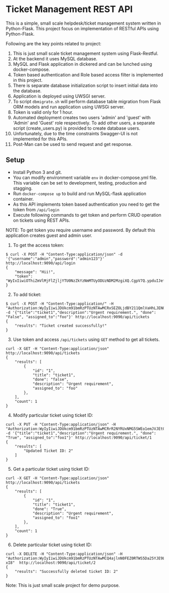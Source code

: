 Ticket Management REST API
=============

This is a simple, small scale helpdesk/ticket management system written in Python-Flask. 
This project focus on implementation of RESTful APIs using Python-Flask.

Following are the key points related to project:
1. This is just small scale ticket management system using Flask-Restful.
2. At the backend it uses MySQL database.
3. MySQL and Flask application in dickered and can be lunched using docker-compose.
4. Token based authentication and Role based access filter is implemented in this project.
5. There is separate database initialization script to insert initial data into the database.
6. Application is deployed using UWSGI server.
7. To script `dbmigrate.sh` will perform database table migration from Flask ORM models 
and run application using UWSGi server.
8. Token is valid only for 1 hour.
9. Automated deployment creates two users 'admin' and 'guest' with 'Admin' and 'Guest' role respectively. 
To add other users, a separate script (create_users.py) is provided to create database users.
10. Unfortunately, due to the time constraints Swagger-UI is not implemented for this APIs.
11. Post-Man can be used to send request and get response.

Setup
-----

- Install Python 3 and git.
- You can modify environment variable `env` in docker-compose.yml file. This variable can be set to development, testing, production and stagging.
- Run `docker-compose up` to build and run MySQL-flask application container.
- As this API implements token based authentication you need to get the token from `/api/login` 
- Execute following commands to get token and perform CRUD operation on tickets using REST APIs. 

NOTE: To get token you require username and password. By default this application creates guest and admin user.

1. To get the access token:
```
$ curl -X POST -H "Content-Type:application/json" -d '{"username":"admin","password":"admin123"}' http://localhost:9090/api/login
{
    "message": "Hii!",
    "token": "WyIxIiwiOThiZmVlMjFlZjljYTU0NzZkYzNmMTUyODUzNDM2MzgiXQ.CgpV7Q.ypduIJefgJAdHAbB_WIrLzfsXYc"
}
```

2. To add ticket:
```
$ curl -X POST -H "Content-Type:application/" -H "Authorization:WyIyIiwiJDUkcm91bmRzPTUzNTAwMCRxSEZOLjdBY211QmlVaHhLJENOTmZ5SmRvZnFWUHRDVXRpQUx1TTgvRjJNOEVuanRBY1ZjLlZXdzB3cjAiXQ.XCmHGg.XSdOnMKbCRS8DCZ8QTaFiIvlIoA" -d '{"title":"ticket1","description":"Urgent requirement.", "done": "False", "assigned_to":"foo"}' http://localhost:9090/api/tickets
{
    "results": "Ticket created successfully!"
}
```

3. Use token and access `/api/tickets` using `GET` method to get all tickets.
```
curl -X GET -H "Content-Type:application/json" http://localhost:9090/api/tickets
{
    "results": [
        {
            "id": "1",
            "title": "ticket1",
            "done": "false",
            "description": "Urgent requirement",
            "assigned_to": "foo"
        },
    ],
    "count": 1
}
```

4. Modify particular ticket using ticket ID:
```
curl -X PUT -H "Content-Type:application/json" -H "Authorization:WyIyIiwiJDUkcm91bmRzPTUzNTAwMCRrR2NYRUxNMG5SWEo1emJVJEt0TUZKQ2FKMi9LTFVHUGFLZzJTbXZMdzd0by5UYWFBNTlLRElHN1VPQjYiXQ.XCmPrg.1XsgMVETYg7CkHPxIijxWgXphZ4" -d '{"title":"ticket1","description":"Urgent requirement.", "done": "True", "assigned_to":"foo1"}' http://localhost:9090/api/ticket/1
{
    "results": [
        "Updated Ticket ID: 2"
    ]
}
``` 

5. Get a particular ticket using ticket ID:
```
curl -X GET -H "Content-Type:application/json" http://localhost:9090/api/tickets
{
    "results": [
        {
            "id": "1",
            "title": "ticket1",
            "done": "True",
            "description": "Urgent requirement",
            "assigned_to": "foo1"
        },
    ],
    "count": 1
}
```

6. Delete particular ticket using ticket ID:
```
curl -X DELETE -H "Content-Type:application/json" -H "Authorization:WyIyIiwiJDUkcm91bmRzPTUzNTAwMCQ4ajlnN0FEZ0RTWS5Da25YJE9LelN1MmVBY2lqcnlOdC5hbzRkaGpCSE02aC5rTlpKaFdhZWpnZDJKMzAiXQ.XCmTUQ.sQl7EAiSlgBxJld4z5hvI6j-xI8"  http://localhost:9090/api/ticket/2
{
    "results": "Successfully deleted ticket ID: 2"
}
```


Note: This is just small scale project for demo purpose.
